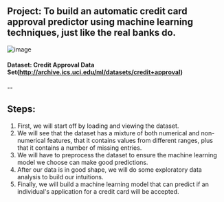  Project: To build an automatic credit card approval predictor using machine learning techniques, just like the real banks do. 
 -
 
 


   ![image](https://user-images.githubusercontent.com/42112240/140858553-2568888e-c4a1-4afa-bdce-7e23518ad9bf.png)
   


#### Dataset: Credit Approval Data Set(http://archive.ics.uci.edu/ml/datasets/credit+approval)
--

Steps:
-
1) First, we will start off by loading and viewing the dataset.
2) We will see that the dataset has a mixture of both numerical and non-numerical features, that it contains values from different ranges, plus that it contains a number of missing entries.
3) We will have to preprocess the dataset to ensure the machine learning model we choose can make good predictions.
4) After our data is in good shape, we will do some exploratory data analysis to build our intuitions.
5) Finally, we will build a machine learning model that can predict if an individual's application for a credit card will be accepted.
